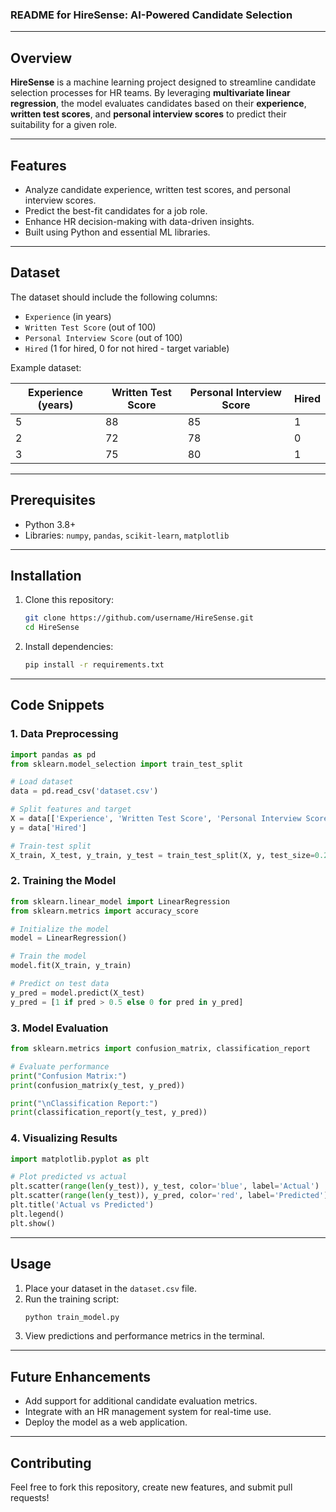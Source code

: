 ### README for HireSense: AI-Powered Candidate Selection

---

## Overview
**HireSense** is a machine learning project designed to streamline candidate selection processes for HR teams. By leveraging **multivariate linear regression**, the model evaluates candidates based on their **experience**, **written test scores**, and **personal interview scores** to predict their suitability for a given role.

---

## Features
- Analyze candidate experience, written test scores, and personal interview scores.
- Predict the best-fit candidates for a job role.
- Enhance HR decision-making with data-driven insights.
- Built using Python and essential ML libraries.

---

## Dataset
The dataset should include the following columns:
- `Experience` (in years)
- `Written Test Score` (out of 100)
- `Personal Interview Score` (out of 100)
- `Hired` (1 for hired, 0 for not hired - target variable)

Example dataset:

| Experience (years) | Written Test Score | Personal Interview Score | Hired |
|---------------------|--------------------|--------------------------|-------|
| 5                   | 88                 | 85                       | 1     |
| 2                   | 72                 | 78                       | 0     |
| 3                   | 75                 | 80                       | 1     |

---

## Prerequisites
- Python 3.8+
- Libraries: `numpy`, `pandas`, `scikit-learn`, `matplotlib`

---

## Installation
1. Clone this repository:
   ```bash
   git clone https://github.com/username/HireSense.git
   cd HireSense
   ```
2. Install dependencies:
   ```bash
   pip install -r requirements.txt
   ```

---

## Code Snippets

### 1. Data Preprocessing
```python
import pandas as pd
from sklearn.model_selection import train_test_split

# Load dataset
data = pd.read_csv('dataset.csv')

# Split features and target
X = data[['Experience', 'Written Test Score', 'Personal Interview Score']]
y = data['Hired']

# Train-test split
X_train, X_test, y_train, y_test = train_test_split(X, y, test_size=0.2, random_state=42)
```

### 2. Training the Model
```python
from sklearn.linear_model import LinearRegression
from sklearn.metrics import accuracy_score

# Initialize the model
model = LinearRegression()

# Train the model
model.fit(X_train, y_train)

# Predict on test data
y_pred = model.predict(X_test)
y_pred = [1 if pred > 0.5 else 0 for pred in y_pred]
```

### 3. Model Evaluation
```python
from sklearn.metrics import confusion_matrix, classification_report

# Evaluate performance
print("Confusion Matrix:")
print(confusion_matrix(y_test, y_pred))

print("\nClassification Report:")
print(classification_report(y_test, y_pred))
```

### 4. Visualizing Results
```python
import matplotlib.pyplot as plt

# Plot predicted vs actual
plt.scatter(range(len(y_test)), y_test, color='blue', label='Actual')
plt.scatter(range(len(y_test)), y_pred, color='red', label='Predicted')
plt.title('Actual vs Predicted')
plt.legend()
plt.show()
```

---

## Usage
1. Place your dataset in the `dataset.csv` file.
2. Run the training script:
   ```bash
   python train_model.py
   ```
3. View predictions and performance metrics in the terminal.

---

## Future Enhancements
- Add support for additional candidate evaluation metrics.
- Integrate with an HR management system for real-time use.
- Deploy the model as a web application.

---

## Contributing
Feel free to fork this repository, create new features, and submit pull requests!
